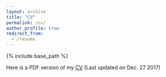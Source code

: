 ```yaml
---
layout: archive
title: "CV"
permalink: /cv/
author_profile: true
redirect_from:
  - /resume
---
```


{% include base_path %}

Here is a PDF version of my [CV](https://aboustati.github.io/boustati-cv.pdf)
(Last updated on Dec. 27 2017)

